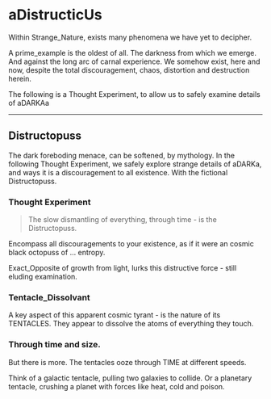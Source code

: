 # aDistructicUs

Within Strange_Nature, exists many phenomena we have yet to decipher.

A prime_example is the oldest of all. The darkness from which we emerge. And against the long arc of carnal experience. We somehow exist, here and now, despite the total discouragement, chaos, distortion and destruction herein.

The following is a Thought Experiment, to allow us to safely examine details of aDARKAa 

---

## Distructopuss

The dark foreboding menace, can be softened, by mythology. In the following Thought Experiment, we safely explore strange details of aDARKa, and ways it is a discouragement to all existence.
With the fictional Distructopuss.

### Thought Experiment 

> The slow dismantling of everything, through time - is the Distructopuss.

Encompass all discouragements to your existence, as if it were an cosmic black octopuss of ... entropy. 

Exact_Opposite of growth from light, lurks this distructive force - still eluding examination.

### Tentacle_Dissolvant

A key aspect of this apparent cosmic tyrant - is the nature of its TENTACLES. They appear to dissolve the atoms of everything they touch.

### Through time and size.

But there is more. The tentacles ooze through TIME at different speeds.

Think of a galactic tentacle, pulling two galaxies to collide. Or a planetary tentacle, crushing a planet with forces like heat, cold and poison.

###


